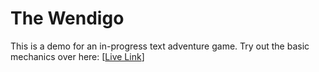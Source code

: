 # The Wendigo #
This is a demo for an in-progress text adventure game. Try out the basic mechanics over here: [[Live Link](http://abolbridge.com/wendigo)]
